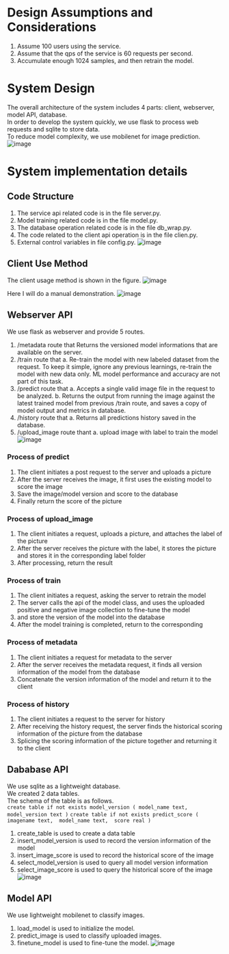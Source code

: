 # Design Assumptions and Considerations
1. Assume 100 users using the service.<br>
2. Assume that the qps of the service is 60 requests per second.<br> 
3. Accumulate enough 1024 samples, and then retrain the model.<br> 

# System Design
The overall architecture of the system includes 4 parts: client, webserver, model API, database.<br>
In order to develop the system quickly, we use flask to process web requests and sqlite to store data.<br>
To reduce model complexity, we use mobilenet for image prediction.<br>
![image](https://github.com/yjfdl123/image_classify/blob/main/data/images/architecture_of_image_classify.png)

# System implementation details
## Code Structure
1. The service api related code is in the file server.py.
2. Model training related code is in the file model.py.
3. The database operation related code is in the file db_wrap.py. 
4. The code related to the client api operation is in the file clien.py. 
5. External control variables in file config.py.
![image](https://github.com/yjfdl123/image_classify/blob/main/data/images/code_of_all_server.png)

## Client Use Method
The client usage method is shown in the figure.
![image](https://github.com/yjfdl123/image_classify/blob/main/data/images/client_help.png)

Here I will do a manual demonstration.
![image](https://github.com/yjfdl123/image_classify/blob/main/data/images/client_example.png)


## Webserver API
We use flask as webserver and provide 5 routes.<br>
1. /metadata route that
Returns the versioned model informations that are available on the server.
2. /train route that
a. Re-train the model with new labeled dataset from the request. To keep it simple,
ignore any previous learnings, re-train the model with new data only. ML model
performance and accuracy are not part of this task.
3. /predict route that
a. Accepts a single valid image file in the request to be analyzed.
b. Returns the output from running the image against the latest trained model from
previous /train route, and saves a copy of model output and metrics in database.
4. /history route that
a. Returns all predictions history saved in the database.
5. /upload_image route thant 
a. upload image with label to train the model
![image](https://github.com/yjfdl123/image_classify/blob/main/data/images/code_of_webserver.png)

### Process of predict
1. The client initiates a post request to the server and uploads a picture
2. After the server receives the image, it first uses the existing model to score the image
3. Save the image/model version and score to the database
4. Finally return the score of the picture

### Process of upload_image
1. The client initiates a request, uploads a picture, and attaches the label of the picture
2. After the server receives the picture with the label, it stores the picture and stores it in the corresponding label folder
3. After processing, return the result

### Process of train 
1. The client initiates a request, asking the server to retrain the model
2. The server calls the api of the model class, and uses the uploaded positive and negative image collection to fine-tune the model
3. and store the version of the model into the database
4. After the model training is completed, return to the corresponding

### Process of metadata 
1. The client initiates a request for metadata to the server
2. After the server receives the metadata request, it finds all version information of the model from the database
3. Concatenate the version information of the model and return it to the client

### Process of history 
1. The client initiates a request to the server for history
2. After receiving the history request, the server finds the historical scoring information of the picture from the database
3. Splicing the scoring information of the picture together and returning it to the client




## Dababase API
We use sqlite as a lightweight database.<br>
We created 2 data tables.<br>
The schema of the table is as follows. <br>
`
                create table if not exists model_version (
                    model_name text, 
                    model_version text
                )
`
`
                create table if not exists predict_score (
                    imagename text, 
                    model_name text, 
                    score real
                )
`
1. create_table is used to create a data table
2. insert_model_version is used to record the version information of the model
3. insert_image_score is used to record the historical score of the image
4. select_model_version is used to query all model version information
5. select_image_score is used to query the historical score of the image
![image](https://github.com/yjfdl123/image_classify/blob/main/data/images/code_of_database.png)

## Model API 
We use lightweight mobilenet to classify images.
1. load_model is used to initialize the model. 
2. predict_image is used to classify uploaded images. 
3. finetune_model is used to fine-tune the model.
![image](https://github.com/yjfdl123/image_classify/blob/main/data/images/code_of_model_api.png)
